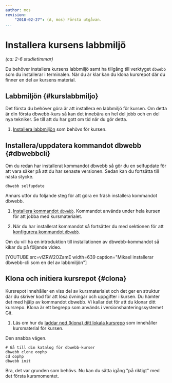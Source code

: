 ```yaml
---
author: mos
revision:
    "2018-02-27": (A, mos) Första utgåvan.
...
```

Installera kursens labbmiljö
==================================

*(ca: 2-6 studietimmar)*

Du behöver installera kursens labbmiljö samt ha tillgång till verktyget `dbwebb` som du installerar i terminalen. När du är klar kan du klona kursrepot där du finner en del av kursens material.



Labbmiljön {#kurslabbmiljo}
----------------------------------

Det första du behöver göra är att installera en labbmiljö för kursen. Om detta är din första dbwebb-kurs så kan det innebära en hel del jobb och en del nya tekniker. Se till att du har gott om tid när du gör detta.

1. [Installera labbmiljön](./../labbmiljo) som behövs för kursen. 



Installera/uppdatera kommandot dbwebb {#dbwebbcli}
----------------------------------

Om du redan har installerat kommandot dbwebb så gör du en selfupdate för att vara säker på att du har senaste versionen. Sedan kan du fortsätta till nästa stycke.

```text
dbwebb selfupdate
```

Annars utför du följande steg för att göra en fräsh installera kommandot dbwebb.

1. [Installera kommandot `dbwebb`](dbwebb-cli/kom-igang-och-installera). Kommandot används under hela kursen för att jobba med kursmaterialet.

1. När du har installerat kommandot så fortsätter du med sektionen för att [konfigurera kommandot `dbwebb`](dbwebb-cli/konfiguration).

Om du vill ha en introduktion till installationen av dbwebb-kommandot så kikar du på följande video.

[YOUTUBE src=vlZRW2OZamE width=639 caption="Mikael installerar dbwebb-cli som en del av labbmiljön"]




Klona och initiera kursrepot {#clona}
----------------------------------

Kursrepot innehåller en viss del av kursmaterialet och det ger en struktur där du skriver kod för att lösa övningar och uppgifter i kursen. Du hämter det med hjälp av kommandot dbwebb. Vi kallar det för att du klonar ditt kursrepo. Klona är ett begrepp som används i versionshanteringssystemet Git.

1. Läs om hur du [laddar ned (klona) ditt lokala kursrepo](dbwebb-cli/clone) som innehåller kursmaterial för kursen.

Den snabba vägen.

```text
# Gå till din katalog för dbwebb-kurser
dbwebb clone oophp
cd oophp
dbwebb init
```

Bra, det var grunden som behövs. Nu kan du sätta igång "på riktigt" med det första kursmomentet.
